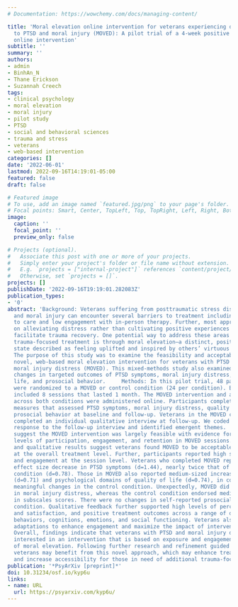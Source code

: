 ```yaml
---
# Documentation: https://wowchemy.com/docs/managing-content/

title: 'Moral elevation online intervention for veterans experiencing distress related
  to PTSD and moral injury (MOVED): A pilot trial of a 4-week positive psychology
  online intervention'
subtitle: ''
summary: ''
authors:
- admin
- BinhAn_N
- Thane Erickson
- Suzannah Creech
tags:
- clinical psychology
- moral elevation
- moral injury
- pilot study
- PTSD
- social and behavioral sciences
- trauma and stress
- veterans
- web-based intervention
categories: []
date: '2022-06-01'
lastmod: 2022-09-16T14:19:01-05:00
featured: false
draft: false

# Featured image
# To use, add an image named `featured.jpg/png` to your page's folder.
# Focal points: Smart, Center, TopLeft, Top, TopRight, Left, Right, BottomLeft, Bottom, BottomRight.
image:
  caption: ''
  focal_point: ''
  preview_only: false

# Projects (optional).
#   Associate this post with one or more of your projects.
#   Simply enter your project's folder or file name without extension.
#   E.g. `projects = ["internal-project"]` references `content/project/deep-learning/index.md`.
#   Otherwise, set `projects = []`.
projects: []
publishDate: '2022-09-16T19:19:01.282083Z'
publication_types:
- '0'
abstract: 'Background: Veterans suffering from posttraumatic stress disorder (PTSD)
  and moral injury can encounter several barriers to treatment including limited access
  to care and low engagement with in-person therapy. Further, most approaches focus
  on alleviating distress rather than cultivating positive experiences that could
  facilitate trauma recovery. One potential way to address these areas and enhance
  trauma-focused treatment is through moral elevation—a distinct, positive emotional
  state described as feeling uplifted and inspired by others’ virtuous actions.   Objective:
  The purpose of this study was to examine the feasibility and acceptability of a
  novel, web-based moral elevation intervention for veterans with PTSD symptoms and
  moral injury distress (MOVED). This mixed-methods study also examined potential
  changes in targeted outcomes of PTSD symptoms, moral injury distress, quality of
  life, and prosocial behavior.     Methods: In this pilot trial, 48 participants
  were randomized to a MOVED or control condition (24 per condition). Both conditions
  included 8 sessions that lasted 1 month. The MOVED intervention and all components
  across both conditions were administered online. Participants completed self-report
  measures that assessed PTSD symptoms, moral injury distress, quality of life, and
  prosocial behavior at baseline and follow-up. Veterans in the MOVED condition also
  completed an individual qualitative interview at follow-up. We coded qualitative
  response to the follow-up interview and identified emergent themes.   Results: Findings
  suggest the MOVED intervention was largely feasible with evidence for moderate-to-high
  levels of participation, engagement, and retention in MOVED sessions. Both quantitative
  and qualitative results suggest veterans found MOVED to be acceptable and satisfactory
  at the overall treatment level. Further, participants reported high scores for helpfulness
  and engagement at the session level. Veterans who completed MOVED reported a large
  effect size decrease in PTSD symptoms (d=1.44), nearly twice that of the control
  condition (d=0.78). Those in MOVED also reported medium-sized increases in physical
  (d=0.71) and psychological domains of quality of life (d=0.74), in contrast to no
  meaningful changes in the control condition. Unexpectedly, MOVED did not change
  in moral injury distress, whereas the control condition endorsed medium-sized decreases
  in subscales scores. There were no changes in self-reported prosociality for either
  condition. Qualitative feedback further supported high levels of perceived acceptability
  and satisfaction, and positive treatment outcomes across a range of domains including
  behaviors, cognitions, emotions, and social functioning. Veterans also recommended
  adaptations to enhance engagement and maximize the impact of intervention content.   Conclusion:
  Overall, findings indicate that veterans with PTSD and moral injury distress are
  interested in an intervention that is based on exposure and engagement with experiences
  of moral elevation. Following further research and refinement guided by future trials,
  veterans may benefit from this novel approach, which may enhance treatment outcomes
  and increase accessibility for those in need of additional trauma-focused care.'
publication: '*PsyArXiv [preprint]*'
doi: 10.31234/osf.io/kyp6u
links:
- name: URL
  url: https://psyarxiv.com/kyp6u/
---
```

